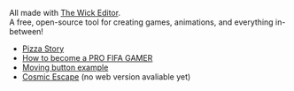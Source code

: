All made with <a href="https://www.wickeditor.com/#/">The Wick Editor</a>.<br>
A free, open-source tool for creating games, animations, and everything in-between!<br>

- <a href="https://hannemaes.github.io/my-wick-editor-games/pizza-story/index.html">Pizza Story</a><br>
- <a href="https://hannemaes.github.io/my-wick-editor-games/How-to-become-a-PRO-FIFA-GAMER/index.html">How to become a PRO FIFA GAMER</a><br>
- <a href="https://hannemaes.github.io/my-wick-editor-games/moving-button/index.html">Moving button example</a><br>
- <a href="">Cosmic Escape</a> (no web version avaliable yet)<br>
